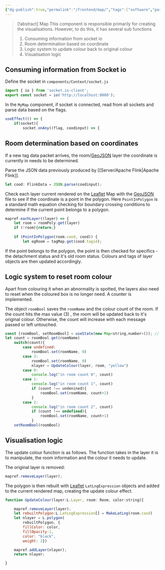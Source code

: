 ```yaml
---
{"dg-publish":true,"permalink":"/frontend/map/","tags":["software","parallel-processing","data-processing"],"noteIcon":""}
---
```


> [!abstract] Map
> This component is responsible primarily for creating the visualisations. However, to do this, it has several sub functions
> 1. Consuming information from socket io
> 2. Room determination based on coordinate
> 3. Logic system to update colour back to original colour
> 4. Visualisation logic

## Consuming information from Socket io

Define the socket in `components/Context/socket.js`

```javascript
import { io } from 'socket.io-client';
export const socket = io('http://localhost:8080');
```

In the `MyMap` component, if socket is connected, read from all sockets and parse data based on the flags.

```javascript
useEffect(() => {
	if(socket){
		socket.onAny((flag, coodinput) => {
```

## Room determination based on coordinates

If a new tag data packet arrives, the room/[GeoJSON](https://geojson.org) layer the coordinate is currently in needs to be determined. 

Parse the JSON data previously produced by [[Server/Apache Flink\|Apache Flink]].

```javascript
let cood: FlinkData = JSON.parse(coodinput);
```

Check each layer current rendered on the [Leaflet](https://leafletjs.com) Map with the [GeoJSON](https://geojson.org) file to see if the coordinate is a point in the polygon. Here `PointInPolygon` is a standard math equation checking for boundary crossing conditions to determine if the current point belongs to a polygon.

```javascript
mapref.eachLayer((layer) => {
	let room = roomPoly.get(layer)
	if (!room){return;}
	
	if (PointInPolygon(room.cood, cood)) {
        let ogRoom = tagMap.get(cood.tagid);
```

If the point belongs to the polygon, the point is then checked for specifics - the detachment status and it's old room status. Colours and tags of layer objects are then updated accordingly.

## Logic system to reset room colour

Apart from colouring it when an abnormality is spotted, the layers also need to reset when the coloured box is no longer need. A counter is implemented. 

The object `roomBool` saves the `roomName` and the colour count of the room. If the count hits the max value (3) , the room will be updated back to it's original colour. Otherwise, the count will increase with each message passed or left untouched.

```javascript
const [roomBool, setRoomBool] = useState(new Map<string,number>()); // used to set data back
let count = roomBool.get(roomName)
	switch(count){
		case undefined:
			roomBool.set(roomName, 0)
		case 3:
			roomBool.set(roomName, 0)
			nlayer = UpdateColour(layer, room, "yellow")
		case 0:
			console.log("in room count 0", count)
		case 1:
			console.log("in room count 1", count)
			if (count !== undenined){
				roomBool.set(roomName, count+1)
			}
		case 2:
			console.log("in room count 2", count)
			if (count !== undefined){
				roomBool.set(roomName, count+1)
			}
	setRoomBool(roomBool)
```

## Visualisation logic

The update colour function is as follows. The function takes in the layer it is to manipulate, the room information and the colour it needs to update. 

The original layer is removed:

```javascript
mapref.removeLayer(layer);
```

The polygon is then rebuilt with [Leaflet](https://leafletjs.com) `LatLngExpression` objects and added to the current rendered map, creating the update colour effect.

```javascript
function UpdateColour(layer:L.Layer, room: Room, color:string){

	mapref.removeLayer(layer);
	let rebuiltPolygon:L.LatLngExpression[] = MakeLatLng(room.cood)
	let nlayer = L.polygon(
		rebuiltPolygon, {
		fillColor: color,
		fillOpacity:1,
		color: "black",
		weight: 2})

	mapref.addLayer(nlayer);
	return nlayer;

}
```